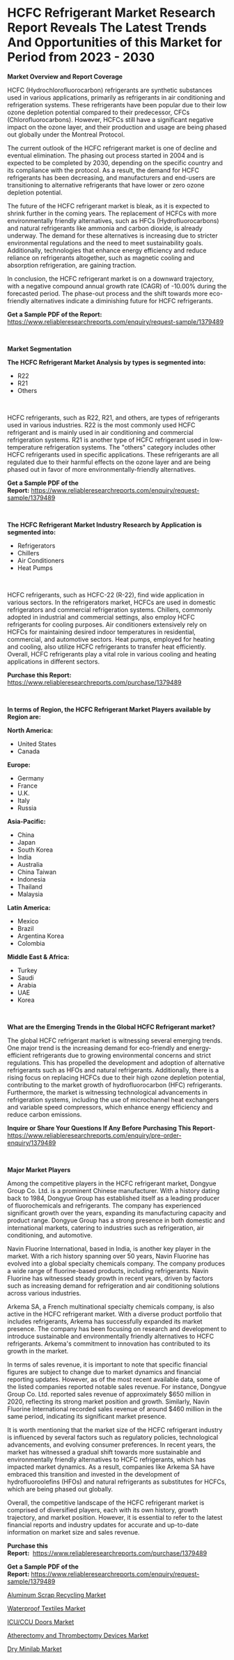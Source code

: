 <p><h1>HCFC Refrigerant Market Research Report Reveals The Latest Trends And Opportunities of this Market for Period from 2023 - 2030</h1></p><p><strong>Market Overview and Report Coverage</strong></p>
<p><p>HCFC (Hydrochlorofluorocarbon) refrigerants are synthetic substances used in various applications, primarily as refrigerants in air conditioning and refrigeration systems. These refrigerants have been popular due to their low ozone depletion potential compared to their predecessor, CFCs (Chlorofluorocarbons). However, HCFCs still have a significant negative impact on the ozone layer, and their production and usage are being phased out globally under the Montreal Protocol.</p><p>The current outlook of the HCFC refrigerant market is one of decline and eventual elimination. The phasing out process started in 2004 and is expected to be completed by 2030, depending on the specific country and its compliance with the protocol. As a result, the demand for HCFC refrigerants has been decreasing, and manufacturers and end-users are transitioning to alternative refrigerants that have lower or zero ozone depletion potential.</p><p>The future of the HCFC refrigerant market is bleak, as it is expected to shrink further in the coming years. The replacement of HCFCs with more environmentally friendly alternatives, such as HFCs (Hydrofluorocarbons) and natural refrigerants like ammonia and carbon dioxide, is already underway. The demand for these alternatives is increasing due to stricter environmental regulations and the need to meet sustainability goals. Additionally, technologies that enhance energy efficiency and reduce reliance on refrigerants altogether, such as magnetic cooling and absorption refrigeration, are gaining traction.</p><p>In conclusion, the HCFC refrigerant market is on a downward trajectory, with a negative compound annual growth rate (CAGR) of -10.00% during the forecasted period. The phase-out process and the shift towards more eco-friendly alternatives indicate a diminishing future for HCFC refrigerants.</p></p>
<p><strong>Get a Sample PDF of the Report:</strong> <a href="https://www.reliableresearchreports.com/enquiry/request-sample/1379489">https://www.reliableresearchreports.com/enquiry/request-sample/1379489</a></p>
<p>&nbsp;</p>
<p><strong>Market Segmentation</strong></p>
<p><strong>The HCFC Refrigerant Market Analysis by types is segmented into:</strong></p>
<p><ul><li>R22</li><li>R21</li><li>Others</li></ul></p>
<p>&nbsp;</p>
<p><p>HCFC refrigerants, such as R22, R21, and others, are types of refrigerants used in various industries. R22 is the most commonly used HCFC refrigerant and is mainly used in air conditioning and commercial refrigeration systems. R21 is another type of HCFC refrigerant used in low-temperature refrigeration systems. The "others" category includes other HCFC refrigerants used in specific applications. These refrigerants are all regulated due to their harmful effects on the ozone layer and are being phased out in favor of more environmentally-friendly alternatives.</p></p>
<p><strong>Get a Sample PDF of the Report:</strong>&nbsp;<a href="https://www.reliableresearchreports.com/enquiry/request-sample/1379489">https://www.reliableresearchreports.com/enquiry/request-sample/1379489</a></p>
<p>&nbsp;</p>
<p><strong>The HCFC Refrigerant Market Industry Research by Application is segmented into:</strong></p>
<p><ul><li>Refrigerators</li><li>Chillers</li><li>Air Conditioners</li><li>Heat Pumps</li></ul></p>
<p>&nbsp;</p>
<p><p>HCFC refrigerants, such as HCFC-22 (R-22), find wide application in various sectors. In the refrigerators market, HCFCs are used in domestic refrigerators and commercial refrigeration systems. Chillers, commonly adopted in industrial and commercial settings, also employ HCFC refrigerants for cooling purposes. Air conditioners extensively rely on HCFCs for maintaining desired indoor temperatures in residential, commercial, and automotive sectors. Heat pumps, employed for heating and cooling, also utilize HCFC refrigerants to transfer heat efficiently. Overall, HCFC refrigerants play a vital role in various cooling and heating applications in different sectors.</p></p>
<p><strong>Purchase this Report:</strong>&nbsp; <a href="https://www.reliableresearchreports.com/purchase/1379489">https://www.reliableresearchreports.com/purchase/1379489</a></p>
<p>&nbsp;</p>
<p><strong>In terms of Region, the HCFC Refrigerant Market Players available by Region are:</strong></p>
<p>
    <p> <strong> North America: </strong>
        <ul>
            <li>United States</li>
            <li>Canada</li>
        </ul>
        </p> 
    <p> <strong> Europe: </strong>
        <ul>
            <li>Germany</li>
            <li>France</li>
            <li>U.K.</li>
            <li>Italy</li>
            <li>Russia</li>
        </ul>
        </p> 
    <p> <strong> Asia-Pacific: </strong>
        <ul>
            <li>China</li>
            <li>Japan</li>
            <li>South Korea</li>
            <li>India</li>
            <li>Australia</li>
            <li>China Taiwan</li>
            <li>Indonesia</li>
            <li>Thailand</li>
            <li>Malaysia</li>
        </ul>
        </p> 
    <p> <strong> Latin America: </strong>
        <ul>
            <li>Mexico</li>
            <li>Brazil</li>
            <li>Argentina Korea</li>
            <li>Colombia</li>
        </ul>
        </p> 
    <p> <strong> Middle East & Africa: </strong>
        <ul>
            <li>Turkey</li>
            <li>Saudi</li>
            <li>Arabia</li>
            <li>UAE</li>
            <li>Korea</li>
        </ul>
    </p>
    </p>
<p>&nbsp;</p>
<p><strong>What are the Emerging Trends in the Global HCFC Refrigerant market?</strong></p>
<p><p>The global HCFC refrigerant market is witnessing several emerging trends. One major trend is the increasing demand for eco-friendly and energy-efficient refrigerants due to growing environmental concerns and strict regulations. This has propelled the development and adoption of alternative refrigerants such as HFOs and natural refrigerants. Additionally, there is a rising focus on replacing HCFCs due to their high ozone depletion potential, contributing to the market growth of hydrofluorocarbon (HFC) refrigerants. Furthermore, the market is witnessing technological advancements in refrigeration systems, including the use of microchannel heat exchangers and variable speed compressors, which enhance energy efficiency and reduce carbon emissions.</p></p>
<p><strong>Inquire or Share Your Questions If Any Before Purchasing This Report</strong>- <a href="https://www.reliableresearchreports.com/enquiry/pre-order-enquiry/1379489">https://www.reliableresearchreports.com/enquiry/pre-order-enquiry/1379489</a></p>
<p>&nbsp;</p>
<p><strong>Major Market Players</strong></p>
<p><p>Among the competitive players in the HCFC refrigerant market, Dongyue Group Co. Ltd. is a prominent Chinese manufacturer. With a history dating back to 1984, Dongyue Group has established itself as a leading producer of fluorochemicals and refrigerants. The company has experienced significant growth over the years, expanding its manufacturing capacity and product range. Dongyue Group has a strong presence in both domestic and international markets, catering to industries such as refrigeration, air conditioning, and automotive.</p><p>Navin Fluorine International, based in India, is another key player in the market. With a rich history spanning over 50 years, Navin Fluorine has evolved into a global specialty chemicals company. The company produces a wide range of fluorine-based products, including refrigerants. Navin Fluorine has witnessed steady growth in recent years, driven by factors such as increasing demand for refrigeration and air conditioning solutions across various industries.</p><p>Arkema SA, a French multinational specialty chemicals company, is also active in the HCFC refrigerant market. With a diverse product portfolio that includes refrigerants, Arkema has successfully expanded its market presence. The company has been focusing on research and development to introduce sustainable and environmentally friendly alternatives to HCFC refrigerants. Arkema's commitment to innovation has contributed to its growth in the market.</p><p>In terms of sales revenue, it is important to note that specific financial figures are subject to change due to market dynamics and financial reporting updates. However, as of the most recent available data, some of the listed companies reported notable sales revenue. For instance, Dongyue Group Co. Ltd. reported sales revenue of approximately $650 million in 2020, reflecting its strong market position and growth. Similarly, Navin Fluorine International recorded sales revenue of around $460 million in the same period, indicating its significant market presence.</p><p>It is worth mentioning that the market size of the HCFC refrigerant industry is influenced by several factors such as regulatory policies, technological advancements, and evolving consumer preferences. In recent years, the market has witnessed a gradual shift towards more sustainable and environmentally friendly alternatives to HCFC refrigerants, which has impacted market dynamics. As a result, companies like Arkema SA have embraced this transition and invested in the development of hydrofluoroolefins (HFOs) and natural refrigerants as substitutes for HCFCs, which are being phased out globally.</p><p>Overall, the competitive landscape of the HCFC refrigerant market is comprised of diversified players, each with its own history, growth trajectory, and market position. However, it is essential to refer to the latest financial reports and industry updates for accurate and up-to-date information on market size and sales revenue.</p></p>
<p><strong>Purchase this Report:</strong>&nbsp;&nbsp;<a href="https://www.reliableresearchreports.com/purchase/1379489">https://www.reliableresearchreports.com/purchase/1379489</a></p>
<p></p>
<p><strong>Get a Sample PDF of the Report:</strong>&nbsp;<a href="https://www.reliableresearchreports.com/enquiry/request-sample/1379489">https://www.reliableresearchreports.com/enquiry/request-sample/1379489</a></p>
<p><p><a href="https://github.com/santosh758595/Market-Research-Report-List-1/blob/main/aluminum-scrap-recycling-market.md">Aluminum Scrap Recycling Market</a></p><p><a href="https://github.com/Chiragrp26/Market-Research-Report-List-1/blob/main/waterproof-textiles-market.md">Waterproof Textiles Market</a></p><p><a href="https://www.linkedin.com/pulse/icuccu-doors-market-size-growth-forecast-from-2023-2030-de1hc/">ICU/CCU Doors Market</a></p><p><a href="https://www.linkedin.com/pulse/atherectomy-thrombectomy-devices-market-size-share-global-9n8yc/">Atherectomy and Thrombectomy Devices Market</a></p><p><a href="https://medium.com/@dinafritsch/dry-minilab-market-size-cagr-trends-2024-2030-69b6f03c9529">Dry Minilab Market</a></p></p>